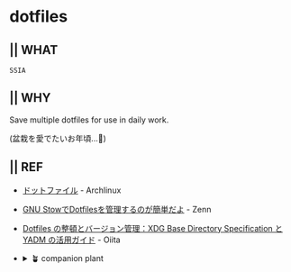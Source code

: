 # dotfiles
## || WHAT
`SSIA`

## || WHY
Save multiple dotfiles for use in daily work.

(盆栽を愛でたいお年頃...🍵)

<!--
## How to use
https://docs.github.com/get-started/writing-on-github/working-with-advanced-formatting/creating-diagrams#creating-mermaid-diagrams
-->

## || REF
- [ドットファイル](https://wiki.archlinux.jp/index.php/%E3%83%89%E3%83%83%E3%83%88%E3%83%95%E3%82%A1%E3%82%A4%E3%83%AB) - Archlinux
- [GNU StowでDotfilesを管理するのが簡単だよ](https://zenn.dev/apollyon/articles/b39ca3e0a94436) - Zenn
- [Dotfiles の整頓とバージョン管理：XDG Base Directory Specification と YADM の活用ガイド](https://qiita.com/LuckyWindsck/items/ef8ae12a3450344d8902) - Oiita
- <details>
    <summary> 🪴 companion plant </summary>
    
        ※ いいな~と思った方々の個人的覚書
    
     - https://github.com/yutkat/dotfiles
     - https://github.com/mollifier/config 
     - https://github.com/disk-inue/dotfiles cf.[Zenn](https://zenn.dev/monicle/articles/59ff479ae51c66)
     - https://github.com/shiro/dotfiles
     - https://github.com/botamotch/dotfiles cf.[Zenn](https://zenn.dev/botamotch/articles/e7960f0dc84d8b)
     - https://github.com/ayuukumakuma/dotfiles cf.[Zenn](https://zenn.dev/ayuu/scraps/4e66fbba691781)
     - https://github.com/rainbartown/dotfiles-sample cf.[Qiita](https://qiita.com/rainbartown/items/d7f59fe4047733c14e8b)
     
    
    </details>
